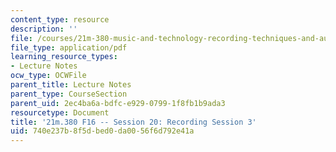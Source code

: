 ```yaml
---
content_type: resource
description: ''
file: /courses/21m-380-music-and-technology-recording-techniques-and-audio-production-fall-2016/740e237b8f5dbed0da0056f6d792e41a_MIT21M_380F16_ses20_note.pdf
file_type: application/pdf
learning_resource_types:
- Lecture Notes
ocw_type: OCWFile
parent_title: Lecture Notes
parent_type: CourseSection
parent_uid: 2ec4ba6a-bdfc-e929-0799-1f8fb1b9ada3
resourcetype: Document
title: '21m.380 F16 -- Session 20: Recording Session 3'
uid: 740e237b-8f5d-bed0-da00-56f6d792e41a
---
```

